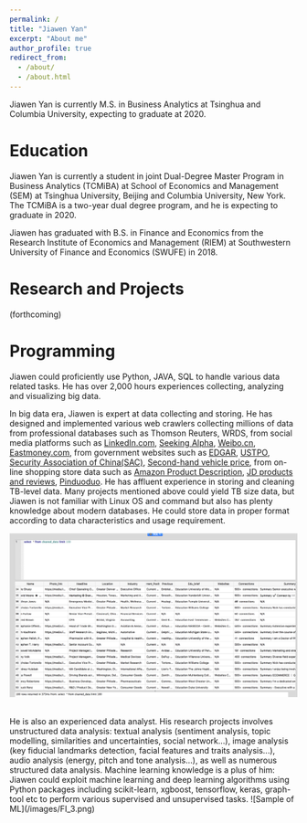 ```yaml
---
permalink: /
title: "Jiawen Yan"
excerpt: "About me"
author_profile: true
redirect_from: 
  - /about/
  - /about.html
---
```


Jiawen Yan is currently M.S. in Business Analytics at Tsinghua and Columbia University, expecting to graduate at 2020. 

Education 
======
Jiawen Yan is currently a student in joint Dual-Degree Master Program in Business Analytics (TCMiBA) at School of Economics and Management (SEM) at Tsinghua University, Beijing and Columbia University, New York. The TCMiBA is a two-year dual degree program, and he is expecting to graduate in 2020. 

Jiawen has graduated with B.S. in Finance and Economics from the Research Institute of Economics and Management (RIEM) at Southwestern University of Finance and Economics (SWUFE) in 2018. 


Research and Projects
======
(forthcoming)


Programming
======
Jiawen could proficiently use Python, JAVA, SQL to handle various data related tasks. He has over 2,000 hours experiences collecting, analyzing and visualizing big data. 

In big data era, Jiawen is expert at data collecting and storing. He has designed and implemented various web crawlers collecting millions of data from professional databases such as Thomson Reuters, WRDS, from social media platforms such as [LinkedIn.com](https://linkedin.com), [Seeking Alpha](https://seekingalpha.com), [Weibo.cn](http://weibo.cn), [Eastmoney.com](http://eastmoney.com), from government websites such as [EDGAR](https://www.sec.gov/edgar/searchedgar/companysearch.html), [USTPO](https://www.uspto.gov), [Security Association of China(SAC)](http://www.sac.net.cn), [Second-hand vehicle price](http://www.jxjc.com/jx2sc/car_list_succ?page=1&pagesize=100), from on-line shopping store data such as [Amazon Product Description](https://amazon.com), [JD products and reviews](https://jd.com), [Pinduoduo](http://www.pinduoduo.com). He has affluent experience in storing and cleaning TB-level data. Many projects mentioned above could yield TB size data, but Jiawen is not familiar with Linux OS and command but also has plenty knowledge about modern databases. He could store data in proper format according to data characteristics and usage requirement. 

![Sample of LinkedIn Data](/images/db.png)

<br>
He is also an experienced data analyst. His research projects involves unstructured data analysis: textual analysis (sentiment analysis, topic modelling, similarities and uncertainties, social network...), image analysis (key fiducial landmarks detection, facial features and traits analysis...), audio analysis (energy, pitch and tone analysis...), as well as numerous structured data analysis. Machine learning knowledge is a plus of him: Jiawen could exploit machine learning and deep learning algorithms using Python packages including scikit-learn, xgboost, tensorflow, keras, graph-tool etc to perform various supervised and unsupervised tasks.
![Sample of ML](/images/FI_3.png)









































